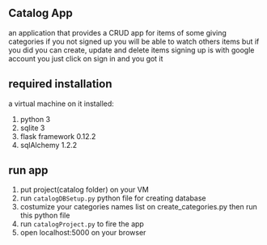 ## Catalog App
an application that provides a CRUD app for items of some giving categories
if you not signed up you will be able to watch others items
but if you did you can create, update and delete items
signing up is with google account you just click on sign in and you got it

## required installation
a virtual machine on it installed:
1. python 3
2. sqlite 3
3. flask framework 0.12.2
4. sqlAlchemy 1.2.2

## run app
1. put project(catalog folder) on your VM
2. run ```catalogDBSetup.py``` python file for creating database
3. costumize your categories names list on create_categories.py then run this python file
4. run ```catalogProject.py``` to fire the app
5. open localhost:5000 on your browser
